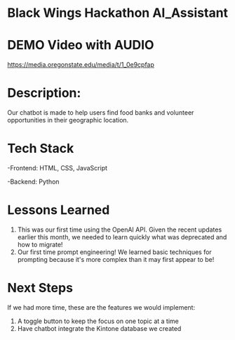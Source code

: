 # Black Wings Hackathon AI_Assistant

# DEMO Video with AUDIO 
https://media.oregonstate.edu/media/t/1_0e9cpfap


# Description:
Our chatbot is made to help users find food banks and volunteer opportunities in their geographic location.

# Tech Stack
-Frontend: HTML, CSS, JavaScript

-Backend: Python

# Lessons Learned
1. This was our first time using the OpenAI API. Given the recent updates earlier this month, we needed to learn quickly what was deprecated and how to migrate!
2. Our first time prompt engineering! We learned basic techniques for prompting because it's more complex than it may first appear to be!

# Next Steps
If we had more time, these are the features we would implement:

1. A toggle button to keep the focus on one topic at a time
2. Have chatbot integrate the Kintone database we created
 
